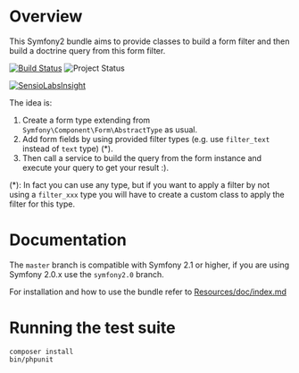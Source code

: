Overview
========

This Symfony2 bundle aims to provide classes to build a form filter and then build a doctrine query from this form filter.

[![Build Status](https://travis-ci.org/lexik/LexikFormFilterBundle.png?branch=master)](https://travis-ci.org/lexik/LexikFormFilterBundle)
![Project Status](http://stillmaintained.com/lexik/LexikFormFilterBundle.png)

[![SensioLabsInsight](https://insight.sensiolabs.com/projects/1dc9c6d5-369d-4940-84a2-f0941ae5d16c/big.png)](https://insight.sensiolabs.com/projects/1dc9c6d5-369d-4940-84a2-f0941ae5d16c)

The idea is:

1. Create a form type extending from `Symfony\Component\Form\AbstractType` as usual.
2. Add form fields by using provided filter types (e.g. use `filter_text` instead of `text` type) (*).
3. Then call a service to build the query from the form instance and execute your query to get your result :).

(*): In fact you can use any type, but if you want to apply a filter by not using a `filter_xxx` type you will have to create a custom class to apply the filter for this type.

Documentation
=============

The `master` branch is compatible with Symfony 2.1 or higher, if you are using Symfony 2.0.x use the `symfony2.0` branch.

For installation and how to use the bundle refer to [Resources/doc/index.md](https://github.com/lexik/LexikFormFilterBundle/blob/master/Resources/doc/index.md)

Running the test suite
======================

    composer install
    bin/phpunit

